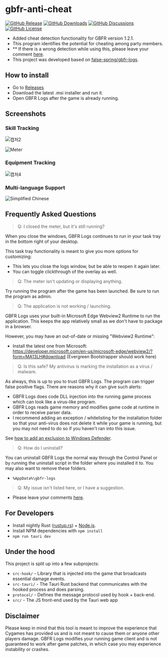 # gbfr-anti-cheat

[![GitHub Release](https://img.shields.io/github/v/release/Jay13Jeong/GBFR-logs-anti-cheat)](https://github.com/Jay13Jeong/GBFR-logs-anti-cheat/releases)
[![GitHub Downloads](https://img.shields.io/github/downloads/Jay13Jeong/GBFR-logs-anti-cheat/total)](https://github.com/Jay13Jeong/GBFR-logs-anti-cheat/releases)
[![GitHub Discussions](https://img.shields.io/github/discussions/Jay13Jeong/GBFR-logs-anti-cheat)](https://github.com/Jay13Jeong/GBFR-logs-anti-cheat/discussions)
[![GitHub License](https://img.shields.io/github/license/Jay13Jeong/GBFR-logs-anti-cheat)](./LICENSE)

- Added cheat detection functionality for GBFR version 1.2.1.
- This program identifies the potential for cheating among party members.
- ** If there is a wrong detection while using this, please leave your comment [here](https://github.com/Jay13Jeong/GBFR-logs-anti-cheat/issues).
- This project was developed based on [false-spring/gbfr-logs](https://github.com/false-spring/gbfr-logs).

## How to install

- Go to [Releases](https://github.com/Jay13Jeong/GBFR-logs-anti-cheat/releases)
- Download the latest .msi installer and run it.
- Open GBFR Logs after the game is already running.

## Screenshots

### Skill Tracking

![캡처2](https://github.com/Jay13Jeong/GBFR-logs-anti-cheat/assets/63899204/848800d9-7db2-49e4-8c67-c9153b90e141)

![Meter](./docs/screenshots/skill-tracking.png)

### Equipment Tracking

![캡처4](https://github.com/Jay13Jeong/GBFR-logs-anti-cheat/assets/63899204/05793bdc-e992-4f80-969b-11b38873ba33)

### Multi-language Support

![Simplified Chinese](./docs/screenshots/simplified-chinese.png)

## Frequently Asked Questions

> Q: I closed the meter, but it's still running?

When you close the windows, GBFR Logs continues to run in your task tray in the bottom right of your desktop.

This task tray functionality is meant to give you more options for customizing:

- This lets you close the logs window, but be able to reopen it again later.
- You can toggle clickthrough of the overlay as well.

> Q: The meter isn't updating or displaying anything.

Try running the program after the game has been launched. Be sure to run the program as admin.

> Q: The application is not working / launching.

GBFR Logs uses your built-in Microsoft Edge Webview2 Runtime to run the application. This keeps the app relatively small as we don't have to package in a browser.

However, you may have an out-of-date or missing "Webview2 Runtime":

- Install the latest one from Microsoft: https://developer.microsoft.com/en-us/microsoft-edge/webview2/?form=MA13LH#download (Evergreen Bootstrapper should work here)

> Q: Is this safe? My antivirus is marking the installation as a virus / malware.

As always, this is up to you to trust GBFR Logs. The program can trigger false positive flags. There are reasons why it can give such alerts:

- GBFR Logs does code DLL injection into the running game process which can look like a virus-like program.
- GBFR Logs reads game memory and modifies game code at runtime in order to receive parser data.
- I recommend adding an exception / whitelisting for the installation folder so that your anti-virus does not delete it while your game is running, but you may not need to do so if you haven't ran into this issue.

See [how to add an exclusion to Windows Defender](https://support.microsoft.com/en-us/windows/add-an-exclusion-to-windows-security-811816c0-4dfd-af4a-47e4-c301afe13b26).

> Q: How do I uninstall?

You can uninstall GBFR Logs the normal way through the Control Panel or by running the uninstall script in the folder where you installed it to. You may also want to remove these folders.

- `%AppData%\gbfr-logs`

> Q: My issue isn't listed here, or I have a suggestion.
- Please leave your comments [here](https://github.com/Jay13Jeong/GBFR-logs-anti-cheat/discussions).

## For Developers

- Install nightly Rust ([rustup.rs](https://rustup.rs/)) + [Node.js](https://nodejs.org/en/download).
- Install NPM dependencies with `npm install`
- `npm run tauri dev`

## Under the hood

This project is split up into a few subprojects:

- `src-hook/` - Library that is injected into the game that broadcasts essential damage events.
- `src-tauri/` - The Tauri Rust backend that communicates with the hooked process and does parsing.
- `protocol/` - Defines the message protocol used by hook + back-end.
- `src/` - The JS front-end used by the Tauri web app

## Disclaimer

Please keep in mind that this tool is meant to improve the experience that Cygames has provided us and is not meant to cause them or anyone other players damage. GBFR Logs modifies your running game client and is not guaranteed to work after game patches, in which case you may experience instability or crashes.


